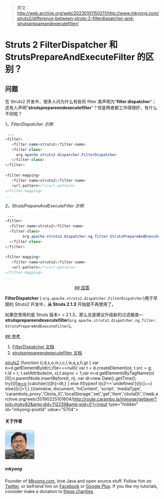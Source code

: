> 原文：<http://web.archive.org/web/20230101150211/http://www.mkyong.com/struts2/difference-between-struts-2-filterdispatcher-and-strutsprepareandexecutefilter/>

# Struts 2 FilterDispatcher 和 StrutsPrepareAndExecuteFilter 的区别？

## 问题

在 Struts2 开发中，很多人问为什么有些将 filter 类声明为“**filter dispatcher**”；还有人声明“**strutsprepareendexecutefilter**”？但是两者都工作得很好，有什么不同呢？

*1。FilterDispatcher 示例*

```java
 ...
<filter>
   <filter-name>struts2</filter-name>
   <filter-class>
     org.apache.struts2.dispatcher.FilterDispatcher
   </filter-class>
</filter>

<filter-mapping>
   <filter-name>struts2</filter-name>
   <url-pattern>/*</url-pattern>
</filter-mapping>
... 
```

*2。StrutsPrepareAndExecuteFilter 示例*

```java
 ...
<filter>
  <filter-name>struts2</filter-name>
  <filter-class>
        org.apache.struts2.dispatcher.ng.filter.StrutsPrepareAndExecuteFilter
  </filter-class>
</filter>

<filter-mapping>
   <filter-name>struts2</filter-name>
   <url-pattern>/*</url-pattern>
</filter-mapping>
... 
```

 <ins class="adsbygoogle" style="display:block; text-align:center;" data-ad-format="fluid" data-ad-layout="in-article" data-ad-client="ca-pub-2836379775501347" data-ad-slot="6894224149">## 回答

**FilterDispatcher** ( `org.apache.struts2.dispatcher.FilterDispatcher`)用于早期的 Struts2 开发中，**从 Struts 2.1.3** 开始就不再使用了。

如果您使用的是 Struts 版本> = 2.1.3，那么总是建议升级新的过滤器类—**strutsprepareendexecutefilter**(`org.apache.struts2.dispatcher.ng.filter.StrutsPrepareAndExecuteFilter`)。

 <ins class="adsbygoogle" style="display:block" data-ad-client="ca-pub-2836379775501347" data-ad-slot="8821506761" data-ad-format="auto" data-ad-region="mkyongregion">## 参考

1.  [FilterDispatcher 文档](http://web.archive.org/web/20190225101604/http://struts.apache.org/2.1.8/struts2-core/apidocs/org/apache/struts2/dispatcher/FilterDispatcher.html)
2.  [strutsprepareendexecutefilter 文档](http://web.archive.org/web/20190225101604/http://struts.apache.org/2.1.8/struts2-core/apidocs/org/apache/struts2/dispatcher/ng/filter/StrutsPrepareAndExecuteFilter.html)

[struts2](http://web.archive.org/web/20190225101604/http://www.mkyong.com/tag/struts2/)</ins></ins>![](img/4b56973702038bbd2710453ba23b6e1f.png) (function (i,d,s,o,m,r,c,l,w,q,y,h,g) { var e=d.getElementById(r);if(e===null){ var t = d.createElement(o); t.src = g; t.id = r; t.setAttribute(m, s);t.async = 1;var n=d.getElementsByTagName(o)[0];n.parentNode.insertBefore(t, n); var dt=new Date().getTime(); try{i[l][w+y](h,i[l][q+y](h)+'&amp;'+dt);}catch(er){i[h]=dt;} } else if(typeof i[c]!=='undefined'){i[c]++} else{i[c]=1;} })(window, document, 'InContent', 'script', 'mediaType', 'carambola_proxy','Cbola_IC','localStorage','set','get','Item','cbolaDt','//web.archive.org/web/20190225101604/http://route.carambo.la/inimage/getlayer?pid=myky82&amp;did=112239&amp;wid=0')<input type="hidden" id="mkyong-postId" value="5704">

#### 关于作者

![author image](img/1b368fba6f66915f75e0279cb72e039b.png)

##### mkyong

Founder of [Mkyong.com](http://web.archive.org/web/20190225101604/http://mkyong.com/), love Java and open source stuff. Follow him on [Twitter](http://web.archive.org/web/20190225101604/https://twitter.com/mkyong), or befriend him on [Facebook](http://web.archive.org/web/20190225101604/http://www.facebook.com/java.tutorial) or [Google Plus](http://web.archive.org/web/20190225101604/https://plus.google.com/110948163568945735692?rel=author). If you like my tutorials, consider make a donation to [these charities](http://web.archive.org/web/20190225101604/http://www.mkyong.com/blog/donate-to-charity/).